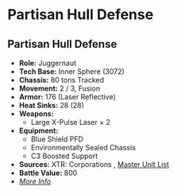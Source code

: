 # Partisan Hull Defense 

## Partisan Hull Defense 

- **Role:** Juggernaut 
- **Tech Base:** Inner Sphere (3072) 
- **Chassis:** 80 tons Tracked 
- **Movement:** 2 / 3, Fusion 
- **Armor:** 176 (Laser Reflective) 
- **Heat Sinks:** 28 (28) 
- **Weapons:** 
  - Large X-Pulse Laser × 2 
- **Equipment:** 
  - Blue Shield PFD 
  - Environmentally Sealed Chassis 
  - C3 Boosted Support 
- **Sources:** XTR: Corporations , [Master Unit List](http://masterunitlist.info/Unit/Details/2446) 
- **Battle Value:** 800 
- [*More Info*](partisan_hull_defense/partisan_hull_defense.md) 

